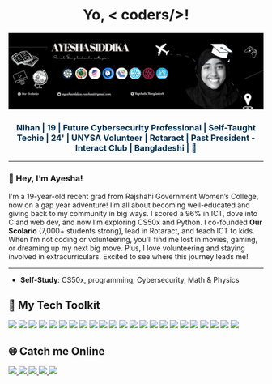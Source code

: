 <h1 align="center">Yo, < coders/>!  </h1>

<p align="center">
  <img src="https://github.com/Ayesha-Siddika-Nihan/Ayesha-Siddika-Nihan/blob/main/Black%20and%20White%20Creative%20Profile%20Information%20LinkedIn%20Article%20Cover%20Image%20(6).png?raw=true" alt="Banner">
</p>

<h3 align="center" style="color:#003153;">Nihan | 19 | Future Cybersecurity Professional | Self-Taught Techie | 24' | UNYSA Volunteer | Rotaract | Past President - Interact Club | Bangladeshi | 🍉</h3>

---

### 👋 Hey, I’m Ayesha!

I'm a 19-year-old recent grad from Rajshahi Government Women’s College, now on a gap year adventure! I’m all about becoming well-educated and giving back to my community in big ways. I scored a 96% in ICT, dove into C and web dev, and now I’m exploring CS50x and Python. I co-founded **Our Scolario** (7,000+ students strong), lead in Rotaract, and teach ICT to kids. When I’m not coding or volunteering, you’ll find me lost in movies, gaming, or dreaming up my next big move. Plus, I love volunteering and staying involved in extracurriculars. Excited to see where this journey leads me!

---

- **Self-Study**: CS50x, programming, Cybersecurity, Math & Physics


## 🚀 My Tech Toolkit

<p align="left">
  <img src="https://img.shields.io/badge/HTML5-0A1172?style=for-the-badge&logo=html5&logoColor=white"/>
  <img src="https://img.shields.io/badge/CSS3-1034A6?style=for-the-badge&logo=css3&logoColor=white"/>
  <img src="https://img.shields.io/badge/Python-0E4D92?style=for-the-badge&logo=python&logoColor=white"/>
  <img src="https://img.shields.io/badge/C-001F54?style=for-the-badge&logo=c&logoColor=white"/>
  <img src="https://img.shields.io/badge/JavaScript-003153?style=for-the-badge&logo=javascript&logoColor=white"/>
  <img src="https://img.shields.io/badge/Flask-0C234B?style=for-the-badge&logo=flask&logoColor=white"/>
  <img src="https://img.shields.io/badge/Algorithms-011F5B?style=for-the-badge&logo=codeforces&logoColor=white"/>
  <img src="https://img.shields.io/badge/SQL-1B365D?style=for-the-badge&logo=postgresql&logoColor=white"/>
  <img src="https://img.shields.io/badge/VS_Code-002147?style=for-the-badge&logo=visual-studio-code&logoColor=white"/>
  <img src="https://img.shields.io/badge/WordPress-005288?style=for-the-badge&logo=wordpress&logoColor=white"/>
  <img src="https://img.shields.io/badge/Framer-0B0C10?style=for-the-badge&logo=framer&logoColor=white"/>
  <img src="https://img.shields.io/badge/Figma-011F4B?style=for-the-badge&logo=figma&logoColor=white"/>
  <img src="https://img.shields.io/badge/Pantheon-003B6F?style=for-the-badge&logo=pantheon&logoColor=white"/>
  <img src="https://img.shields.io/badge/Microsoft_Office-002244?style=for-the-badge&logo=microsoft-office&logoColor=white"/>
  <img src="https://img.shields.io/badge/Windows-001C55?style=for-the-badge&logo=windows&logoColor=white"/>
  <img src="https://img.shields.io/badge/Scratch-0A0A23?style=for-the-badge&logo=scratch&logoColor=white"/>
  <img src="https://img.shields.io/badge/Data_Science-0F3057?style=for-the-badge&logo=databricks&logoColor=white"/>
  <img src="https://img.shields.io/badge/Notion-001F3F?style=for-the-badge&logo=notion&logoColor=white"/>
  <img src="https://img.shields.io/badge/ChatGPT-0D3B66?style=for-the-badge&logo=openai&logoColor=white"/>
  <img src="https://img.shields.io/badge/DeepSeek-123456?style=for-the-badge&logo=openai&logoColor=white"/>
  <img src="https://img.shields.io/badge/GitHub-24292e?style=for-the-badge&logo=github&logoColor=white"/>
  <img src="https://img.shields.io/badge/Co--Pilot-0078D4?style=for-the-badge&logo=githubcopilot&logoColor=white"/>
  <img src="https://img.shields.io/badge/Cisco-003B71?style=for-the-badge&logo=cisco&logoColor=white"/>
</p>

## 🌐 Catch me Online

<p align="left">
  <a href="https://github.com/yourusername" target="_blank">
    <img src="https://img.shields.io/badge/GitHub-0A1172?style=for-the-badge&logo=github&logoColor=white"/>
  </a>
  <a href="https://linkedin.com/in/yourusername" target="_blank">
    <img src="https://img.shields.io/badge/LinkedIn-1034A6?style=for-the-badge&logo=linkedin&logoColor=white"/>
  </a>
  <a href="mailto:youremail@gmail.com" target="_blank">
    <img src="https://img.shields.io/badge/Email-1B365D?style=for-the-badge&logo=gmail&logoColor=white"/>
  </a>
  <a href="https://instagram.com/yourusername" target="_blank">
    <img src="https://img.shields.io/badge/Instagram-003153?style=for-the-badge&logo=instagram&logoColor=white"/>
  </a>
  <a href="https://facebook.com/yourusername" target="_blank">
    <img src="https://img.shields.io/badge/Facebook-001F54?style=for-the-badge&logo=facebook&logoColor=white"/>
  </a>
</p>
